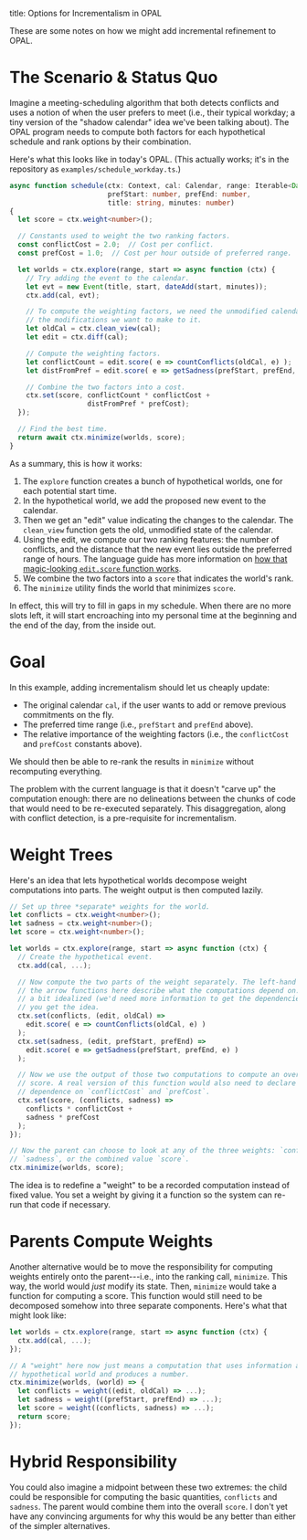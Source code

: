 title: Options for Incrementalism in OPAL

These are some notes on how we might add incremental refinement to OPAL.

# The Scenario & Status Quo

Imagine a meeting-scheduling algorithm that both detects conflicts and uses a notion of when the user prefers to meet (i.e., their typical workday; a tiny version of the "shadow calendar" idea we've been talking about).
The OPAL program needs to compute both factors for each hypothetical schedule and rank options by their combination.

Here's what this looks like in today's OPAL.
(This actually works; it's in the repository as `examples/schedule_workday.ts`.)

```typescript
async function schedule(ctx: Context, cal: Calendar, range: Iterable<Date>,
                        prefStart: number, prefEnd: number,
                        title: string, minutes: number)
{
  let score = ctx.weight<number>();

  // Constants used to weight the two ranking factors.
  const conflictCost = 2.0;  // Cost per conflict.
  const prefCost = 1.0;  // Cost per hour outside of preferred range.

  let worlds = ctx.explore(range, start => async function (ctx) {
    // Try adding the event to the calendar.
    let evt = new Event(title, start, dateAdd(start, minutes));
    ctx.add(cal, evt);

    // To compute the weighting factors, we need the unmodified calendar and
    // the modifications we want to make to it.
    let oldCal = ctx.clean_view(cal);
    let edit = ctx.diff(cal);

    // Compute the weighting factors.
    let conflictCount = edit.score( e => countConflicts(oldCal, e) );
    let distFromPref = edit.score( e => getSadness(prefStart, prefEnd, e) );

    // Combine the two factors into a cost.
    ctx.set(score, conflictCount * conflictCost +
                   distFromPref * prefCost);
  });

  // Find the best time.
  return await ctx.minimize(worlds, score);
}
```

As a summary, this is how it works:

1. The `explore` function creates a bunch of hypothetical worlds, one for each potential start time.
2. In the hypothetical world, we add the proposed new event to the calendar.
3. Then we get an "edit" value indicating the changes to the calendar. The `clean_view` function gets the old, unmodified state of the calendar.
4. Using the edit, we compute our two ranking features: the number of conflicts, and the distance that the new event lies outside the preferred range of hours. The language guide has more information on [how that magic-looking `edit.score` function works][diffdoc].
5. We combine the two factors into a `score` that indicates the world's rank.
6. The `minimize` utility finds the world that minimizes `score`.

In effect, this will try to fill in gaps in my schedule.
When there are no more slots left, it will start encroaching into my personal time at the beginning and the end of the day, from the inside out.

[diffdoc]: http://adriansampson.net/opal/lang.html#diff

# Goal

In this example, adding incrementalism should let us cheaply update:

* The original calendar `cal`, if the user wants to add or remove previous commitments on the fly.
* The preferred time range (i.e., `prefStart` and `prefEnd` above).
* The relative importance of the weighting factors (i.e., the `conflictCost` and `prefCost` constants above).

We should then be able to re-rank the results in `minimize` without recomputing everything.

The problem with the current language is that it doesn't "carve up" the computation enough: there are no delineations between the chunks of code that would need to be re-executed separately.
This disaggregation, along with conflict detection, is a pre-requisite for incrementalism.

# Weight Trees

Here's an idea that lets hypothetical worlds decompose weight computations into parts.
The weight output is then computed lazily.

```typescript
// Set up three *separate* weights for the world.
let conflicts = ctx.weight<number>();
let sadness = ctx.weight<number>();
let score = ctx.weight<number>();

let worlds = ctx.explore(range, start => async function (ctx) {
  // Create the hypothetical event.
  ctx.add(cal, ...);

  // Now compute the two parts of the weight separately. The left-hand side of
  // the arrow functions here describe what the computations depend on. This is
  // a bit idealized (we'd need more information to get the dependencies), but
  // you get the idea.
  ctx.set(conflicts, (edit, oldCal) =>
    edit.score( e => countConflicts(oldCal, e) )
  );
  ctx.set(sadness, (edit, prefStart, prefEnd) =>
    edit.score( e => getSadness(prefStart, prefEnd, e) )
  );

  // Now we use the output of those two computations to compute an overall
  // score. A real version of this function would also need to declare its
  // dependence on `conflictCost` and `prefCost`.
  ctx.set(score, (conflicts, sadness) =>
    conflicts * conflictCost +
    sadness * prefCost
  );
});

// Now the parent can choose to look at any of the three weights: `conflicts`,
// `sadness`, or the combined value `score`.
ctx.minimize(worlds, score);
```

The idea is to redefine a "weight" to be a recorded computation instead of fixed value.
You set a weight by giving it a function so the system can re-run that code if necessary.

# Parents Compute Weights

Another alternative would be to move the responsibility for computing weights entirely onto the parent---i.e., into the ranking call, `minimize`.
This way, the world would *just* modify its state.
Then, `minimize` would take a function for computing a score. This function would still need to be decomposed somehow into three separate components.
Here's what that might look like:

```typescript
let worlds = ctx.explore(range, start => async function (ctx) {
  ctx.add(cal, ...);
});

// A "weight" here now just means a computation that uses information about the
// hypothetical world and produces a number.
ctx.minimize(worlds, (world) => {
  let conflicts = weight((edit, oldCal) => ...);
  let sadness = weight((prefStart, prefEnd) => ...);
  let score = weight((conflicts, sadness) => ...);
  return score;
});
```

# Hybrid Responsibility

You could also imagine a midpoint between these two extremes: the child could be responsible for computing the basic quantities, `conflicts` and `sadness`.
The parent would combine them into the overall `score`.
I don't yet have any convincing arguments for why this would be any better than either of the simpler alternatives.
